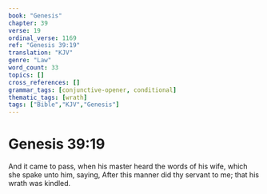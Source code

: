 ```yaml
---
book: "Genesis"
chapter: 39
verse: 19
ordinal_verse: 1169
ref: "Genesis 39:19"
translation: "KJV"
genre: "Law"
word_count: 33
topics: []
cross_references: []
grammar_tags: [conjunctive-opener, conditional]
thematic_tags: [wrath]
tags: ["Bible","KJV","Genesis"]
---
```


# Genesis 39:19

And it came to pass, when his master heard the words of his wife, which she spake unto him, saying, After this manner did thy servant to me; that his wrath was kindled.
